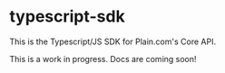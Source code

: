 # typescript-sdk

This is the Typescript/JS SDK for Plain.com's Core API.

This is a work in progress. Docs are coming soon!
